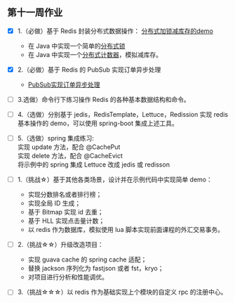 ## 第十一周作业
-[x]  1.（必做）基于 Redis 封装分布式数据操作：
   [分布式加锁减库存的demo](./redis/src/main/java/com/example/redis/RedisExample.java)
    - 在 Java 中实现一个简单的[分布式锁](./redis/src/main/java/com/example/redis/RedisExample.java)
    - 在 Java 中实现一个[分布式计数器](./redis/src/main/java/com/example/redis/RedisExample.java)，模拟减库存。
    
-[x] 2.（必做）基于 Redis 的 PubSub 实现订单异步处理
    - [PubSub实现订单异步处理](./redis/src/main/java/com/example/redis/RedisExample.java)
    
    
-[ ] 3.选做）命令行下练习操作 Redis 的各种基本数据结构和命令。 
  
 
-[ ] 4.（选做）分别基于 jedis，RedisTemplate，Lettuce，Redission 实现 redis 基本操作的 demo，可以使用 spring-boot 集成上述工具。

-[ ] 5.（选做）spring 集成练习:    
           实现 update 方法，配合 @CachePut<br/>
           实现 delete 方法，配合 @CacheEvict<br/>
           将示例中的 spring 集成 Lettuce 改成 jedis 或 redisson

-[ ] 1.（挑战☆）基于其他各类场景，设计并在示例代码中实现简单 demo：
    - 实现分数排名或者排行榜；
    - 实现全局 ID 生成；
    - 基于 Bitmap 实现 id 去重；
    - 基于 HLL 实现点击量计数；
    - 以 redis 作为数据库，模拟使用 lua 脚本实现前面课程的外汇交易事务。
-[ ] 2.（挑战☆☆）升级改造项目：

    - 实现 guava cache 的 spring cache 适配；
    - 替换 jackson 序列化为 fastjson 或者 fst，kryo；
    - 对项目进行分析和性能调优。
-[ ] 3.（挑战☆☆☆）以 redis 作为基础实现上个模块的自定义 rpc 的注册中心。    
        
